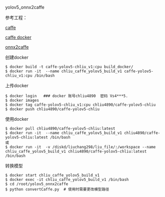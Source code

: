yolov5_onnx2caffe

参考工程：

[caffe](https://github.com/Wulingtian/yolov5_caffe)

[caffe docker](https://github.com/BVLC/caffe/tree/master/docker)

[onnx2caffe](https://github.com/Wulingtian/yolov5_onnx2caffe)

创建docker

```
$ docker build -t caffe-yolov5-chliu_v1:cpu build_docker/
$ docker run -it  --name chliu_caffe_yolov5_build_v1 caffe-yolov5-chliu_v1:cpu /bin/bash
```

上传docker

```
$ docker login   ### docker 账号chliu4890  密码 Vs4***5.
$ docker images
$ docker tag caffe-yolov5-chliu_v1:cpu chliu4890/caffe-yolov5-chliu
$ docker push chliu4890/caffe-yolov5-chliu
```

使用docker

```
$ docker pull chliu4890/caffe-yolov5-chliu:latest
$ docker run -it  --name chliu_caffe_yolov5_build_v1 chliu4890/caffe-yolov5-chliu:latest /bin/bash
或
$ docker run -it  -v /diskd/liuchang298/liu_file/:/workspace --name chliu_caffe_yolov5_build_v1 chliu4890/caffe-yolov5-chliu:latest /bin/bash
```



转换模型

```
$ docker start chliu_caffe_yolov5_build_v1
$ docker exec -it chliu_caffe_yolov5_build_v1 /bin/bash
$ cd /root/yolov5_onnx2caffe
$ python convertCaffe.py  # 使用时需要更改模型路径
```

